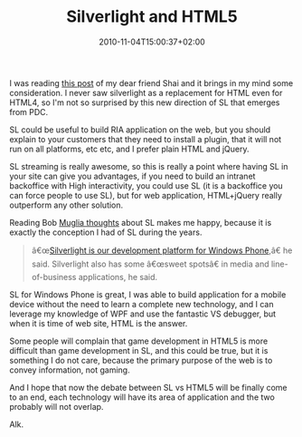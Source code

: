 ﻿---
title: "Silverlight and HTML5"
description: ""
date: 2010-11-04T15:00:37+02:00
draft: false
tags: [General]
categories: [General]
---
I was reading [this post](http://blogs.microsoft.co.il/blogs/shair/archive/2010/10/31/is-silverlight-over-the-good-the-ok-and-the-bad.aspx) of my dear friend Shai and it brings in my mind some consideration. I never saw silverlight as a replacement for HTML even for HTML4, so I'm not so surprised by this new direction of SL that emerges from PDC.

SL could be useful to build RIA application on the web, but you should explain to your customers that they need to install a plugin, that it will not run on all platforms, etc etc, and I prefer plain HTML and jQuery.

SL streaming is really awesome, so this is really a point where having SL in your site can give you advantages, if you need to build an intranet backoffice with High interactivity, you could use SL (it is a backoffice you can force people to use SL), but for web application, HTML+jQuery really outperform any other solution.

Reading Bob [Muglia thoughts](http://www.zdnet.com/blog/microsoft/microsoft-our-strategy-with-silverlight-has-shifted/7834) about SL makes me happy, because it is exactly the conception I had of SL during the years.

> â€œ[Silverlight is our development platform for Windows Phone](http://www.zdnet.com/blog/microsoft/microsofts-new-pitch-every-net-developer-just-became-a-windows-phone-developer/5316),â€ he said. Silverlight also has some â€œsweet spotsâ€ in media and line-of-business applications, he said.

SL for Windows Phone is great, I was able to build application for a mobile device without the need to learn a complete new technology, and I can leverage my knowledge of WPF and use the fantastic VS debugger, but when it is time of web site, HTML is the answer.

Some people will complain that game development in HTML5 is more difficult than game development in SL, and this could be true, but it is something I do not care, because the primary purpose of the web is to convey information, not gaming.

And I hope that now the debate between SL vs HTML5 will be finally come to an end, each technology will have its area of application and the two probably will not overlap.

Alk.
